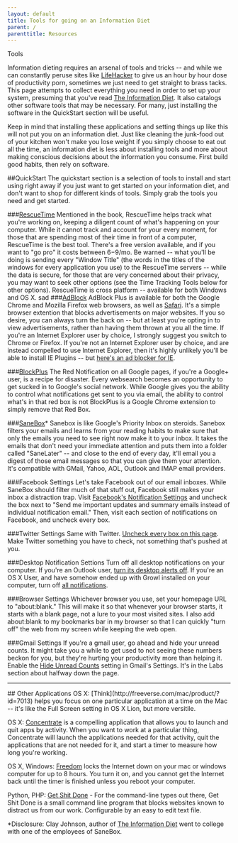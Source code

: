 ```yaml
---
layout: default
title: Tools for going on an Information Diet
parent: /
parenttitle: Resources
---
```


<span class="head">Tools</span>

Information dieting requires an arsenal of tools and tricks -- and while we can constantly peruse sites like [LifeHacker](http://lifehacker.com) to give us an hour by hour dose of productivity porn, sometimes we just need to get straight to brass tacks. This page attempts to collect everything you need in order to set up your system, presuming that you've read [The Information Diet](http://amzn.to/infodiet). It also catalogs other software tools that may be necessary. For many, just installing the software in the QuickStart section will be useful.

Keep in mind that installing these applications and setting things up like this will not put you on an information diet. Just like cleaning the junk-food out of your kitchen won't make you lose weight if you simply choose to eat out all the time, an information diet is less about installing tools and more about making conscious decisions about the information you consume. First build good habits, then rely on software.

##QuickStart
The quickstart section is a selection of tools to install and start using right away if you just want to get started on your information diet, and don't want to shop for different kinds of tools. Simply grab the tools you need and get started.


###[RescueTime](http://rescuetime.com)
Mentioned in the book, RescueTime helps track what you're working on, keeping a diligent count of what's happening on your computer. While it cannot track and account for your every moment, for those that are spending most of their time in front of a computer, RescueTime is the best tool. There's a free version available, and if you want to "go pro" it costs between $6-$9/mo. Be warned -- what you'll be doing is sending every "Window Title" (the words in the titles of the windows for every application you use) to the RescueTime servers -- while the data is secure, for those that are very concerned about their privacy, you may want to seek other options (see the Time Tracking Tools below for other options). RescueTime is cross platform -- available for both Windows and OS X.
sad
###[AdBlock](http://adblockplus.org/en/)
AdBlock Plus is available for both the Google Chrome and Mozilla Firefox web browsers, as well as [Safari](http://safariadblock.com/). It's a simple browser extention that blocks advertisements on major websites. If you so desire, you can always turn the back on -- but at least you're opting in to view advertisements, rather than having them thrown at you all the time. If you're an Internet Explorer user by choice, I strongly suggest you switch to Chrome or Firefox. If you're not an Internet Explorer user by choice, and are instead compelled to use Internet Explorer, then it's highly unlikely you'll be able to install IE Plugins -- but [here's an ad blocker for IE](http://simple-adblock.com/). 

###[BlockPlus](http://nikcub.appspot.com/blockplus-a-browser-extension-to-block-google-notifications)
The Red Notification on all Google pages, if you're a Google+ user, is a recipe for disaster. Every websearch becomes an opportunity to get sucked in to Google's social network. While Google gives you the ability to control what notifications get sent to you via email, the ability to control what's in that red box is not BlockPlus is a Google Chrome extension to simply remove that Red Box.

###[SaneBox](http://sanebox.com)* 
Sanebox is like Google's Priority Inbox on steroids. Sanebox filters your emails and learns from your reading habits to make sure that only the emails you need to see right now make it to your inbox. It takes the emails that don't need your immediate attention and puts them into a folder called "SaneLater" -- and close to the end of every day, it'll email you a digest of those email messages so that you can give them your attention. It's compatible with GMail, Yahoo, AOL, Outlook and IMAP email providers. 

###Facebook Settings
Let's take Facebook out of our email inboxes. While SaneBox should filter much of that stuff out, Facebook still makes your inbox a distraction trap. Visit [Facebook's Notification Settings](https://www.facebook.com/settings?tab=notifications) and uncheck the box next to "Send me important updates and summary emails instead of individual notification email." Then, visit each section of notifications on Facebook, and uncheck every box.

###Twitter Settings
Same with Twitter. [Uncheck every box on this page](http://twitter.com/settings/notifications). Make Twitter something you have to check, not something that's pushed at you.

###Desktop Notification Settions
Turn off all desktop notifications on your computer. If you're an Outlook user, [turn its desktop alerts off](http://office.microsoft.com/en-us/outlook-help/turn-desktop-alerts-on-or-off-HA010098670.aspx). If you're an OS X User, and have somehow ended up with Growl installed on your computer, turn off [all notifications](http://osxdaily.com/2010/05/17/disable-growl-notifications/).

###Browser Settings
Whichever browser you use, set your homepage URL to "about:blank." This will make it so that whenever your browser starts, it starts with a blank page, not a lure to your most visited sites. I also add about:blank to my bookmarks bar in my browser so that I can quickly "turn off" the web from my screen while keeping the web open.

###Gmail Settings
If you're a gmail user, go ahead and hide your unread counts. It might take you a while to get used to not seeing these numbers beckon for you, but they're hurting your productivity more than helping it. Enable the [Hide Unread Counts](http://cl.ly/333K2i410L2O3a050l2G) setting in Gmail's Settings. It's in the Labs section about halfway down the page. 

<hr/>
## Other Applications
OS X: [Think](http://freeverse.com/mac/product/?id=7013) helps you focus on one particular application at a time on the Mac -- it's like the Full Screen setting in OS X Lion, but more versitile. 

OS X: [Concentrate](http://getconcentrating.com/) is a compelling application that allows you to launch and quit apps by activity. When you want to work at a particular thing, Concentrate will launch the applications needed for that activity, quit the applications that are not needed for it, and start a timer to measure how long you're working. 

OS X, Windows: [Freedom](http://macfreedom.com/) locks the Internet down on your mac or windows computer for up to 8 hours. You turn it on, and you cannot get the Internet back until the timer is finished unless you reboot your computer.

Python, PHP: [Get Shit Done](https://github.com/leftnode/get-shit-done) - For the command-line types out there, Get Shit Done is a small command line program that blocks websites known to distract us from our work. Configurable by an easy to edit text file.

*Disclosure: Clay Johnson, author of [The Information Diet](http://amzn.to/infodiet) went to college with one of the employees of SaneBox.